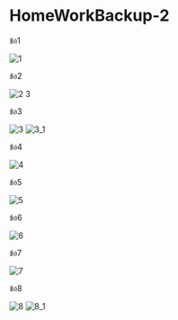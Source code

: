 # HomeWorkBackup-2

ข้อ1

![1](https://user-images.githubusercontent.com/74999708/131469656-f208d7d3-6af6-4bf2-afc9-ff1e6b76ce93.png)


ข้อ2

![2 3](https://user-images.githubusercontent.com/74999708/131488665-62dfaa51-6105-4e60-be09-65b277c29c04.png)





ข้อ3

![3](https://user-images.githubusercontent.com/74999708/131469956-421b43b1-f561-4ff2-ac09-6a2ff5baec3d.png)
![3_1](https://user-images.githubusercontent.com/74999708/131469993-5421929e-ff07-471a-869b-0ec8ff3bb5bf.png)


ข้อ4

![4](https://user-images.githubusercontent.com/74999708/131470128-feac7237-4345-4bb2-b7db-7ea5515b9c33.png)


ข้อ5

![5](https://user-images.githubusercontent.com/74999708/131470194-96fd0786-5824-41c7-96d4-c079d3651d32.png)


ข้อ6

![6](https://user-images.githubusercontent.com/74999708/131470225-30ed8e74-d266-4b93-8393-845bad227622.png)


ข้อ7

![7](https://user-images.githubusercontent.com/74999708/131470260-502da208-a661-4111-9558-a148810aab95.png)


ข้อ8

![8](https://user-images.githubusercontent.com/74999708/131470287-d89ef41e-cdd7-459c-bd8a-49c985411376.png)
![8_1](https://user-images.githubusercontent.com/74999708/131470288-05d34227-59db-474d-82a0-efed9f02aa64.png)







